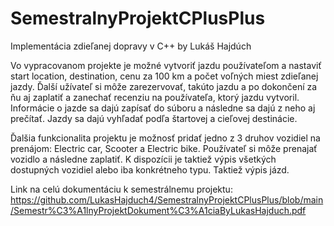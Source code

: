 # SemestralnyProjektCPlusPlus
Implementácia zdieľanej dopravy v C++ by Lukáš Hajdúch

Vo vypracovanom projekte je možné vytvoriť jazdu používateľom
a nastaviť start location, destination, cenu za 100 km a počet
voľných miest zdieľanej jazdy. Ďalší užívateľ si môže
zarezervovať, takúto jazdu a po dokončení za ňu aj zaplatiť a
zanechať recenziu na používateľa, ktorý jazdu vytvoril.
Informácie o jazde sa dajú zapísať do súboru a následne sa
dajú z neho aj prečítať. Jazdy sa dajú vyhľadať podľa
štartovej a cieľovej destinácie.

Ďalšia funkcionalita projektu je možnosť pridať jedno z 3
druhov vozidiel na prenájom: Electric car, Scooter a Electric
bike. Používateľ si môže prenajať vozidlo a následne zaplatiť.
K dispozícii je taktiež výpis všetkých dostupných vozidiel
alebo iba konkrétneho typu. Taktiež výpis jázd.

Link na celú dokumentáciu k semestrálnemu projektu: https://github.com/LukasHajduch4/SemestralnyProjektCPlusPlus/blob/main/Semestr%C3%A1lnyProjektDokument%C3%A1ciaByLukasHajduch.pdf

